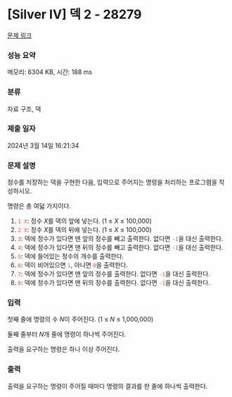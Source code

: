 # [Silver IV] 덱 2 - 28279 

[문제 링크](https://www.acmicpc.net/problem/28279) 

### 성능 요약

메모리: 6304 KB, 시간: 188 ms

### 분류

자료 구조, 덱

### 제출 일자

2024년 3월 14일 16:21:34

### 문제 설명

<p style="user-select: auto !important;">정수를 저장하는 덱을 구현한 다음, 입력으로 주어지는 명령을 처리하는 프로그램을 작성하시오.</p>

<p style="user-select: auto !important;">명령은 총 여덟 가지이다.</p>

<ol style="user-select: auto !important;">
	<li style="user-select: auto !important;"><span style="color: rgb(231, 76, 60); user-select: auto !important;"><code style="user-select: auto !important;">1 X</code></span>: 정수 <var style="user-select: auto !important;">X</var>를 덱의 앞에 넣는다. (1 ≤ <var style="user-select: auto !important;">X</var> ≤ 100,000)</li>
	<li style="user-select: auto !important;"><span style="color: rgb(231, 76, 60); user-select: auto !important;"><code style="user-select: auto !important;">2 X</code></span>: 정수 <var style="user-select: auto !important;">X</var>를 덱의 뒤에 넣는다. (1 ≤ <var style="user-select: auto !important;">X</var> ≤ 100,000)</li>
	<li style="user-select: auto !important;"><span style="color: rgb(231, 76, 60); user-select: auto !important;"><code style="user-select: auto !important;">3</code></span>: 덱에 정수가 있다면 맨 앞의 정수를 빼고 출력한다. 없다면 <span style="color: rgb(231, 76, 60); user-select: auto !important;"><code style="user-select: auto !important;">-1</code></span>을 대신 출력한다.</li>
	<li style="user-select: auto !important;"><span style="color: rgb(231, 76, 60); user-select: auto !important;"><code style="user-select: auto !important;">4</code></span>: 덱에 정수가 있다면 맨 뒤의 정수를 빼고 출력한다. 없다면 <span style="color: rgb(231, 76, 60); user-select: auto !important;"><code style="user-select: auto !important;">-1</code></span>을 대신 출력한다.</li>
	<li style="user-select: auto !important;"><span style="color: rgb(231, 76, 60); user-select: auto !important;"><code style="user-select: auto !important;">5</code></span>: 덱에 들어있는 정수의 개수를 출력한다.</li>
	<li style="user-select: auto !important;"><span style="color: rgb(231, 76, 60); user-select: auto !important;"><code style="user-select: auto !important;">6</code></span>: 덱이 비어있으면 <span style="color: rgb(231, 76, 60); user-select: auto !important;"><code style="user-select: auto !important;">1</code></span>, 아니면 <span style="color: rgb(231, 76, 60); user-select: auto !important;"><code style="user-select: auto !important;">0</code></span>을 출력한다.</li>
	<li style="user-select: auto !important;"><span style="color: rgb(231, 76, 60); user-select: auto !important;"><code style="user-select: auto !important;">7</code></span>: 덱에 정수가 있다면 맨 앞의 정수를 출력한다. 없다면 <span style="color: rgb(231, 76, 60); user-select: auto !important;"><code style="user-select: auto !important;">-1</code></span>을 대신 출력한다.</li>
	<li style="user-select: auto !important;"><span style="color: rgb(231, 76, 60); user-select: auto !important;"><code style="user-select: auto !important;">8</code></span>: 덱에 정수가 있다면 맨 뒤의 정수를 출력한다. 없다면 <span style="color: rgb(231, 76, 60); user-select: auto !important;"><code style="user-select: auto !important;">-1</code></span>을 대신 출력한다.</li>
</ol>

### 입력 

 <p style="user-select: auto !important;">첫째 줄에 명령의 수 <var style="user-select: auto !important;">N</var>이 주어진다. (1 ≤ <var style="user-select: auto !important;">N</var> ≤ 1,000,000)</p>

<p style="user-select: auto !important;">둘째 줄부터 <var style="user-select: auto !important;">N</var>개 줄에 명령이 하나씩 주어진다.</p>

<p style="user-select: auto !important;">출력을 요구하는 명령은 하나 이상 주어진다.</p>

### 출력 

 <p style="user-select: auto !important;">출력을 요구하는 명령이 주어질 때마다 명령의 결과를 한 줄에 하나씩 출력한다.</p>

